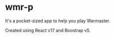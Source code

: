 # wmr-p
It's a pocket-sized app to help you play Warmaster.

Created using React v17 and Boostrap v5.
